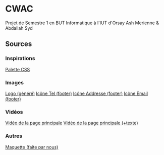# CWAC
Projet de Semestre 1 en BUT Informatique à l'IUT d'Orsay
Ash Merienne & Abdallah Syd

## Sources

### Inspirations
[Palette CSS](https://palettes.shecodes.io/palettes/201#palette)

### Images
[Logo (généré)](https://www.brandcrowd.com/)
[Icône Tel (footer)](https://www.iconfinder.com/icons/1608790/phone_icon)
[Icône Addresse (footer)](https://www.flaticon.com/fr/icone-gratuite/place_450016)
[Icône Email (footer)](https://www.flaticon.com/fr/icone-gratuite/enveloppe_222294)

### Vidéos
[Vidéo de la page principale](https://www.pexels.com/video/advanced-equipment-used-in-a-home-studio-5657831/)
[Vidéo de la page principale (+texte)](https://youtu.be/l1Dntr3KN_8)

### Autres
[Maquette (faite par nous)](https://docs.google.com/presentation/d/1-viJzDL1bbXHDRZTLmz1l017Vd1IVW78IU5Zzea7ccU/edit?usp=sharing)